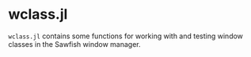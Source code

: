 # wclass.jl

`wclass.jl` contains some functions for working with and testing window
classes in the Sawfish window manager.

[//]: # (README.md ends here)
